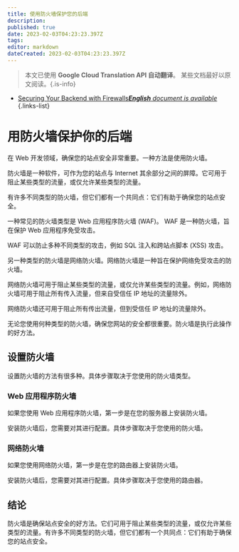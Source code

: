 ```yaml
---
title: 使用防火墙保护您的后端
description: 
published: true
date: 2023-02-03T04:23:23.397Z
tags: 
editor: markdown
dateCreated: 2023-02-03T04:23:23.397Z
---
```


> 本文已使用 **Google Cloud Translation API 自动翻译**。
某些文档最好以原文阅读。{.is-info}



- [Securing Your Backend with Firewalls***English** document is available*](/en/Knowledge-base/Backend/securing-your-backend-with-firewalls)
{.links-list}


# 用防火墙保护你的后端

在 Web 开发领域，确保您的站点安全非常重要。一种方法是使用防火墙。

防火墙是一种软件，可作为您的站点与 Internet 其余部分之间的屏障。它可用于阻止某些类型的流量，或仅允许某些类型的流量。

有许多不同类型的防火墙，但它们都有一个共同点：它们有助于确保您的站点安全。

一种常见的防火墙类型是 Web 应用程序防火墙 (WAF)。 WAF 是一种防火墙，旨在保护 Web 应用程序免受攻击。

WAF 可以防止多种不同类型的攻击，例如 SQL 注入和跨站点脚本 (XSS) 攻击。

另一种类型的防火墙是网络防火墙。网络防火墙是一种旨在保护网络免受攻击的防火墙。

网络防火墙可用于阻止某些类型的流量，或仅允许某些类型的流量。例如，网络防火墙可用于阻止所有传入流量，但来自受信任 IP 地址的流量除外。

网络防火墙还可用于阻止所有传出流量，但到受信任 IP 地址的流量除外。

无论您使用何种类型的防火墙，确保您网站的安全都很重要。防火墙是执行此操作的好方法。

## 设置防火墙

设置防火墙的方法有很多种。具体步骤取决于您使用的防火墙类型。

### Web 应用程序防火墙

如果您使用 Web 应用程序防火墙，第一步是在您的服务器上安装防火墙。

安装防火墙后，您需要对其进行配置。具体步骤取决于您使用的防火墙。

### 网络防火墙

如果您使用网络防火墙，第一步是在您的路由器上安装防火墙。

安装防火墙后，您需要对其进行配置。具体步骤取决于您使用的路由器。

## 结论

防火墙是确保站点安全的好方法。它们可用于阻止某些类型的流量，或仅允许某些类型的流量。有许多不同类型的防火墙，但它们都有一个共同点：它们有助于确保您的站点安全。